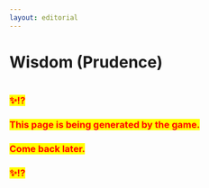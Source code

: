 ```yaml
---
layout: editorial
---
```


# Wisdom (Prudence)

<figure><img src="../../../../../../.gitbook/assets/pexels-btgl-♡-18353467.jpg" alt=""><figcaption></figcaption></figure>

### <mark style="color:red;">✨⁉️</mark>&#x20;

### <mark style="color:red;">This page is being generated by the game.</mark>&#x20;

### <mark style="color:red;">Come back later.</mark>

### <mark style="color:red;">✨⁉️</mark>
